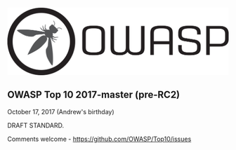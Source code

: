 ![OWASP LOGO](images/OWASP_logo.png)


## OWASP Top 10 2017-master (pre-RC2)

October 17, 2017 (Andrew's birthday)

DRAFT STANDARD.

Comments welcome - https://github.com/OWASP/Top10/issues